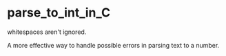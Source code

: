 # parse_to_int_in_C
whitespaces aren't ignored.

A more effective way to handle possible errors in parsing text to a number.
